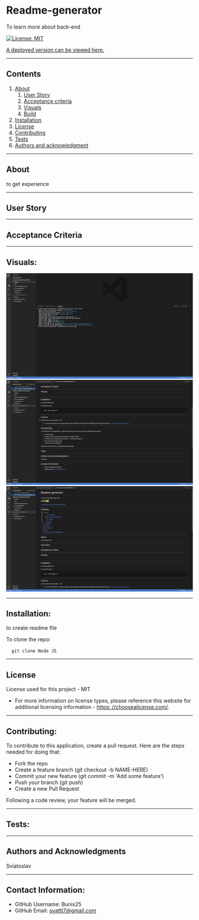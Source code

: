 
  
# Readme-generator

  To learn more about back-end

  [![License: MIT](https://img.shields.io/badge/License-MIT-yellow.svg)](https://opensource.org/licenses/MIT)

  [A deployed version can be viewed here.](https://bunix25.github.io/Readme-generator/)
  
---
## Contents

1. [About](#about)
    1. [User Story](#user%20story)
    2. [Acceptance criteria](#acceptance%20criteria)
    3. [Visuals](#visuals)
    4. [Build](#build)
2. [Installation](#installation)
3. [License](#license)
4. [Contributing](#contributing)
5. [Tests](#tests)
6. [Authors and acknowledgment](#authors%20and%20acknowledgment)

---
## About

  to get experience

---

## User Story
  

---

## Acceptance Criteria
  
  
---
## Visuals:

![screenshot 1](images/readme-generator-1.png)
![screenshot 2](images/readme-generator-2.png)
![screenshot 2](images/readme-generator-3.png)

---

## Installation:
  to create readme file

  To clone the repo:
  
      git clone Node JS
  
---

## License
  License used for this project - MIT
  * For more information on license types, please reference this website
  for additional licensing information - [https: //choosealicense.com/](https://choosealicense.com/).

---

## Contributing:
  
  To contribute to this application, create a pull request.
  Here are the steps needed for doing that:
  - Fork the repo
  - Create a feature branch (git checkout -b NAME-HERE)
  - Commit your new feature (git commit -m 'Add some feature')
  - Push your branch (git push)
  - Create a new Pull Request

  Following a code review, your feature will be merged.


---

## Tests:
  

---

## Authors and Acknowledgments
  Sviatoslav

---

## Contact Information:
* GitHub Username: Bunix25
* GitHub Email: svattt7@gmail.com
  
